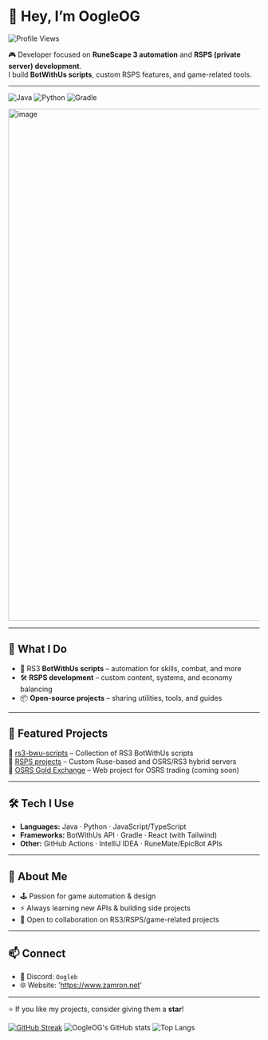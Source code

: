 # 👋 Hey, I’m OogleOG

![Profile Views](https://komarev.com/ghpvc/?username=OogleOG&style=flat-square)


🎮 Developer focused on **RuneScape 3 automation** and **RSPS (private server) development**.  
I build **BotWithUs scripts**, custom RSPS features, and game-related tools.

---
![Java](https://img.shields.io/badge/Java-ED8B00?style=for-the-badge&logo=java&logoColor=white)
![Python](https://img.shields.io/badge/Python-3776AB?style=for-the-badge&logo=python&logoColor=white)
![Gradle](https://img.shields.io/badge/Gradle-02303A?style=for-the-badge&logo=gradle&logoColor=white)

<img width="1536" height="1024" alt="image" src="https://github.com/user-attachments/assets/b62f595b-eca3-46e1-8dcb-bb17f4853b5d" />

---

## 🚀 What I Do
- 🧩 RS3 **BotWithUs scripts** – automation for skills, combat, and more  
- 🛠️ **RSPS development** – custom content, systems, and economy balancing  
- 📦 **Open-source projects** – sharing utilities, tools, and guides  

---

## 📂 Featured Projects
🔹 [rs3-bwu-scripts](https://github.com/OogleOG/rs3-bwu-scripts) – Collection of RS3 BotWithUs scripts  
🔹 [RSPS projects](https://github.com/OogleOG?tab=repositories) – Custom Ruse-based and OSRS/RS3 hybrid servers  
🔹 [OSRS Gold Exchange](#) – Web project for OSRS trading (coming soon)

---

## 🛠️ Tech I Use
- **Languages:** Java · Python · JavaScript/TypeScript  
- **Frameworks:** BotWithUs API · Gradle · React (with Tailwind)  
- **Other:** GitHub Actions · IntelliJ IDEA · RuneMate/EpicBot APIs  

---

## 🌱 About Me
- 🕹️ Passion for game automation & design  
- ⚡ Always learning new APIs & building side projects  
- 🤝 Open to collaboration on RS3/RSPS/game-related projects  

---

## 📫 Connect
- 💬 Discord: `Oogleb`
- 🌐 Website: 'https://www.zamron.net'  

---
⭐ If you like my projects, consider giving them a **star**!

[![GitHub Streak](https://streak-stats.demolab.com?user=OogleOG&theme=dark&hide_border=true)](https://git.io/streak-stats)
![OogleOG's GitHub stats](https://github-readme-stats.vercel.app/api?username=OogleOG&show_icons=true&theme=radical)
![Top Langs](https://github-readme-stats.vercel.app/api/top-langs/?username=OogleOG&layout=compact&theme=radical)
